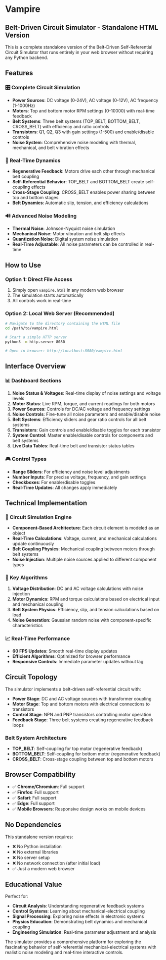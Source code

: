 # Vampire

## Belt-Driven Circuit Simulator - Standalone HTML Version

This is a complete standalone version of the Belt-Driven Self-Referential Circuit Simulator that runs entirely in your web browser without requiring any Python backend.

## Features

### 🎛️ **Complete Circuit Simulation**
- **Power Sources**: DC voltage (0-24V), AC voltage (0-12V), AC frequency (1-1000Hz)
- **Motors**: Top and bottom motor RPM settings (0-10000) with real-time feedback
- **Belt Systems**: Three belt systems (TOP_BELT, BOTTOM_BELT, CROSS_BELT) with efficiency and ratio controls
- **Transistors**: Q1, Q2, Q3 with gain settings (1-500) and enable/disable controls
- **Noise System**: Comprehensive noise modeling with thermal, mechanical, and belt vibration effects

### 🔄 **Real-Time Dynamics**
- **Regenerative Feedback**: Motors drive each other through mechanical belt coupling
- **Self-Referential Behavior**: TOP_BELT and BOTTOM_BELT create self-coupling effects
- **Cross-Stage Coupling**: CROSS_BELT enables power sharing between top and bottom stages
- **Belt Dynamics**: Automatic slip, tension, and efficiency calculations

### 🔊 **Advanced Noise Modeling**
- **Thermal Noise**: Johnson-Nyquist noise simulation
- **Mechanical Noise**: Motor vibration and belt slip effects
- **Quantization Noise**: Digital system noise simulation
- **Real-Time Adjustable**: All noise parameters can be controlled in real-time

## How to Use

### Option 1: Direct File Access
1. Simply open `vampire.html` in any modern web browser
2. The simulation starts automatically
3. All controls work in real-time

### Option 2: Local Web Server (Recommended)
```bash
# Navigate to the directory containing the HTML file
cd /path/to/vampire.html

# Start a simple HTTP server
python3 -m http.server 8080

# Open in browser: http://localhost:8080/vampire.html
```

## Interface Overview

### 📊 **Dashboard Sections**

1. **Noise Status & Voltages**: Real-time display of noise settings and voltage levels
2. **Motor Status**: Live RPM, torque, and current readings for both motors
3. **Power Sources**: Controls for DC/AC voltage and frequency settings
4. **Noise Controls**: Fine-tune all noise parameters and enable/disable noise
5. **Belt Systems**: Efficiency sliders and gear ratio controls for all belt systems
6. **Transistors**: Gain controls and enable/disable toggles for each transistor
7. **System Control**: Master enable/disable controls for components and belt systems
8. **Live Data Tables**: Real-time belt and transistor status tables

### 🎮 **Control Types**

- **Range Sliders**: For efficiency and noise level adjustments
- **Number Inputs**: For precise voltage, frequency, and gain settings
- **Checkboxes**: For enable/disable toggles
- **Real-Time Updates**: All changes apply immediately

## Technical Implementation

### 🧠 **Circuit Simulation Engine**
- **Component-Based Architecture**: Each circuit element is modeled as an object
- **Real-Time Calculations**: Voltage, current, and mechanical calculations update continuously
- **Belt Coupling Physics**: Mechanical coupling between motors through belt systems
- **Noise Injection**: Multiple noise sources applied to different component types

### 🔧 **Key Algorithms**

1. **Voltage Distribution**: DC and AC voltage calculations with noise injection
2. **Motor Dynamics**: RPM and torque calculations based on electrical input and mechanical coupling
3. **Belt System Physics**: Efficiency, slip, and tension calculations based on load
4. **Noise Generation**: Gaussian random noise with component-specific characteristics

### 📈 **Real-Time Performance**
- **60 FPS Updates**: Smooth real-time display updates
- **Efficient Algorithms**: Optimized for browser performance
- **Responsive Controls**: Immediate parameter updates without lag

## Circuit Topology

The simulator implements a belt-driven self-referential circuit with:

- **Power Stage**: DC and AC voltage sources with transformer coupling
- **Motor Stage**: Top and bottom motors with electrical connections to transistors
- **Control Stage**: NPN and PNP transistors controlling motor operation
- **Feedback Stage**: Three belt systems creating regenerative feedback loops

### Belt System Architecture
- **TOP_BELT**: Self-coupling for top motor (regenerative feedback)
- **BOTTOM_BELT**: Self-coupling for bottom motor (regenerative feedback)  
- **CROSS_BELT**: Cross-stage coupling between top and bottom motors

## Browser Compatibility

- ✅ **Chrome/Chromium**: Full support
- ✅ **Firefox**: Full support
- ✅ **Safari**: Full support
- ✅ **Edge**: Full support
- ✅ **Mobile Browsers**: Responsive design works on mobile devices

## No Dependencies

This standalone version requires:
- ❌ No Python installation
- ❌ No external libraries
- ❌ No server setup
- ❌ No network connection (after initial load)
- ✅ Just a modern web browser

## Educational Value

Perfect for:
- **Circuit Analysis**: Understanding regenerative feedback systems
- **Control Systems**: Learning about mechanical-electrical coupling
- **Signal Processing**: Exploring noise effects in electronic systems
- **Physics Education**: Demonstrating belt dynamics and mechanical coupling
- **Engineering Simulation**: Real-time parameter adjustment and analysis

The simulator provides a comprehensive platform for exploring the fascinating behavior of self-referential mechanical-electrical systems with realistic noise modeling and real-time interactive controls.

